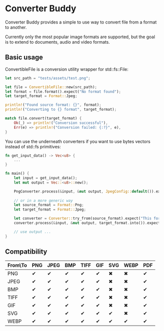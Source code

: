 # Converter Buddy

Converter Buddy provides a simple to use way to convert file from a format to another.

Currently only the most popular image formats are supported, but the goal is to extend to documents, audio and video formats.

## Basic usage

ConvertibleFile is a conversion utility wrapper for std::fs::File: 
```rust
let src_path = "tests/assets/test.png";

let file = ConvertibleFile::new(src_path);
let format = file.format().expect("No format found");
let target_format = Format::Jpeg;

println!("Found source format: {}", format);
println!("Converting to {} format", target_format);

match file.convert(target_format) {
    Ok(_) => println!("Conversion successful"),
    Err(e) => println!("Conversion failed: {:?}", e),
}
```

You can use the underneath converters if you want to use bytes vectors instead of std::fs primitives:
```rust
fn get_input_data() -> Vec<u8> {
    ...
}

fn main() {
    let input = get_input_data();
    let mut output = Vec::<u8>::new();

    PngConverter.process(&input, &mut output, JpegConfig::default()).expect("Conversion error");
    
    // or in a more generic way
    let source_format = Format::Png;
    let target_format = Format::Jpeg;

    let converter = Converter::try_from(source_format).expect("This format cannot be converted");
    converter.process(&input, &mut output, target_format.into()).expect("Conversion error");

    // use output ...
}
```

## Compatibility

| From\To | PNG | JPEG | BMP | TIFF | GIF | SVG | WEBP | PDF |
|---------|-----|------|-----|------|-----|-----|------|-----|
| PNG     | ✔   | ✔    | ✔   | ✔    | ✔   | ✖   | ✖    | ✔   |
| JPEG    | ✔   | ✔    | ✔   | ✔    | ✔   | ✖   | ✖    | ✔   |
| BMP     | ✔   | ✔    | ✔   | ✔    | ✔   | ✖   | ✖    | ✔   |
| TIFF    | ✔   | ✔    | ✔   | ✔    | ✔   | ✖   | ✖    | ✔   |
| GIF     | ✔   | ✔    | ✔   | ✔    | ✔   | ✖   | ✖    | ✔   |
| SVG     | ✔   | ✔    | ✔   | ✔    | ✔   | ✔   | ✖    | ✔   |
| WEBP    | ✔   | ✔    | ✔   | ✔    | ✔   | ✔   | ✔    | ✔   |